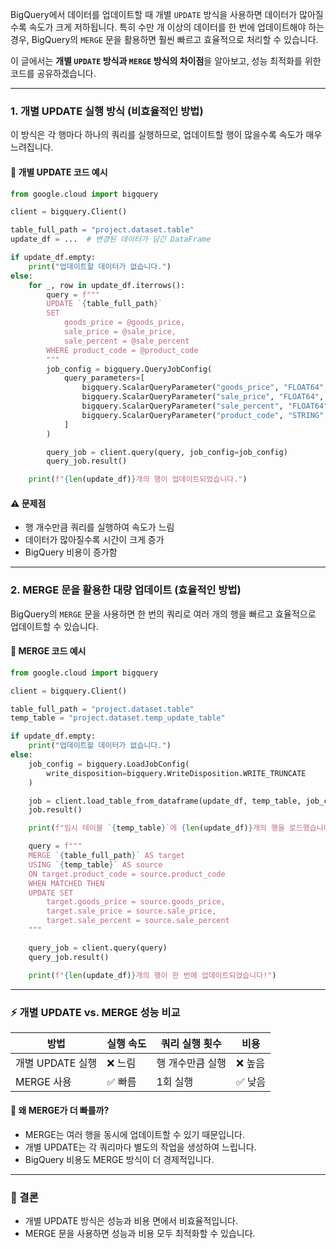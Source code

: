BigQuery에서 데이터를 업데이트할 때 개별 `UPDATE` 방식을 사용하면 데이터가 많아질수록 속도가 크게 저하됩니다. 특히 수만 개 이상의 데이터를 한 번에 업데이트해야 하는 경우, BigQuery의 `MERGE` 문을 활용하면 훨씬 빠르고 효율적으로 처리할 수 있습니다.

이 글에서는 **개별 `UPDATE` 방식과 `MERGE` 방식의 차이점**을 알아보고, 성능 최적화를 위한 코드를 공유하겠습니다.

---

### 1. 개별 UPDATE 실행 방식 (비효율적인 방법)

이 방식은 각 행마다 하나의 쿼리를 실행하므로, 업데이트할 행이 많을수록 속도가 매우 느려집니다.

#### 📌 개별 UPDATE 코드 예시

```python
from google.cloud import bigquery

client = bigquery.Client()

table_full_path = "project.dataset.table"
update_df = ...  # 변경된 데이터가 담긴 DataFrame

if update_df.empty:
    print("업데이트할 데이터가 없습니다.")
else:
    for _, row in update_df.iterrows():
        query = f"""
        UPDATE `{table_full_path}`
        SET
            goods_price = @goods_price,
            sale_price = @sale_price,
            sale_percent = @sale_percent
        WHERE product_code = @product_code
        """
        job_config = bigquery.QueryJobConfig(
            query_parameters=[
                bigquery.ScalarQueryParameter("goods_price", "FLOAT64", row["goods_price"]),
                bigquery.ScalarQueryParameter("sale_price", "FLOAT64", row["sale_price"]),
                bigquery.ScalarQueryParameter("sale_percent", "FLOAT64", row["sale_percent"]),
                bigquery.ScalarQueryParameter("product_code", "STRING", row["product_code"]),
            ]
        )

        query_job = client.query(query, job_config=job_config)
        query_job.result()

    print(f"{len(update_df)}개의 행이 업데이트되었습니다.")
```

#### ⚠ 문제점
- 행 개수만큼 쿼리를 실행하여 속도가 느림
- 데이터가 많아질수록 시간이 크게 증가
- BigQuery 비용이 증가함

---

### 2. MERGE 문을 활용한 대량 업데이트 (효율적인 방법)

BigQuery의 `MERGE` 문을 사용하면 한 번의 쿼리로 여러 개의 행을 빠르고 효율적으로 업데이트할 수 있습니다.

#### 📌 MERGE 코드 예시

```python
from google.cloud import bigquery

client = bigquery.Client()

table_full_path = "project.dataset.table"
temp_table = "project.dataset.temp_update_table"

if update_df.empty:
    print("업데이트할 데이터가 없습니다.")
else:
    job_config = bigquery.LoadJobConfig(
        write_disposition=bigquery.WriteDisposition.WRITE_TRUNCATE
    )

    job = client.load_table_from_dataframe(update_df, temp_table, job_config=job_config)
    job.result()

    print(f"임시 테이블 `{temp_table}`에 {len(update_df)}개의 행을 로드했습니다.")

    query = f"""
    MERGE `{table_full_path}` AS target
    USING `{temp_table}` AS source
    ON target.product_code = source.product_code
    WHEN MATCHED THEN
    UPDATE SET
        target.goods_price = source.goods_price,
        target.sale_price = source.sale_price,
        target.sale_percent = source.sale_percent
    """

    query_job = client.query(query)
    query_job.result()

    print(f"{len(update_df)}개의 행이 한 번에 업데이트되었습니다!")
```

---

### ⚡ 개별 UPDATE vs. MERGE 성능 비교

| 방법 | 실행 속도 | 쿼리 실행 횟수 | 비용 |
|------|---------|--------------|------|
| 개별 UPDATE 실행 | ❌ 느림 | 행 개수만큼 실행 | ❌ 높음 |
| MERGE 사용 | ✅ 빠름 | 1회 실행 | ✅ 낮음 |

#### 📌 왜 MERGE가 더 빠를까?
- MERGE는 여러 행을 동시에 업데이트할 수 있기 때문입니다.
- 개별 UPDATE는 각 쿼리마다 별도의 작업을 생성하여 느립니다.
- BigQuery 비용도 MERGE 방식이 더 경제적입니다.

---

### 🎯 결론

- 개별 UPDATE 방식은 성능과 비용 면에서 비효율적입니다.
- MERGE 문을 사용하면 성능과 비용 모두 최적화할 수 있습니다.